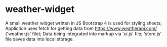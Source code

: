 # weather-widget
A small weather widget written in JS
Bootstrap 4 is used for styling sheets;
Appliction uses fetch for getting data from https://www.weatherapi.com/ ('weather.js' file);
Data being integrated into markup via 'ui.js' file;
'store.js' file saves data into local storage. 


